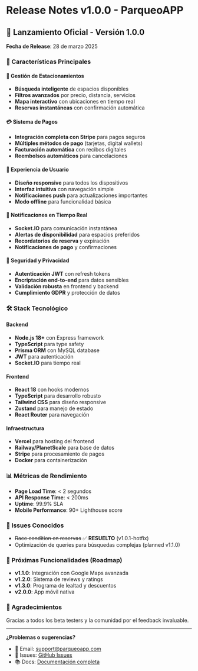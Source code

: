 # Release Notes v1.0.0 - ParqueoAPP

## 🎉 Lanzamiento Oficial - Versión 1.0.0
**Fecha de Release**: 28 de marzo 2025

### 🌟 Características Principales

#### 🚗 Gestión de Estacionamientos
- **Búsqueda inteligente** de espacios disponibles
- **Filtros avanzados** por precio, distancia, servicios
- **Mapa interactivo** con ubicaciones en tiempo real
- **Reservas instantáneas** con confirmación automática

#### 💳 Sistema de Pagos
- **Integración completa con Stripe** para pagos seguros
- **Múltiples métodos de pago** (tarjetas, digital wallets)
- **Facturación automática** con recibos digitales
- **Reembolsos automáticos** para cancelaciones

#### 📱 Experiencia de Usuario
- **Diseño responsive** para todos los dispositivos
- **Interfaz intuitiva** con navegación simple
- **Notificaciones push** para actualizaciones importantes
- **Modo offline** para funcionalidad básica

#### 🔔 Notificaciones en Tiempo Real
- **Socket.IO** para comunicación instantánea
- **Alertas de disponibilidad** para espacios preferidos
- **Recordatorios de reserva** y expiración
- **Notificaciones de pago** y confirmaciones

#### 🔐 Seguridad y Privacidad
- **Autenticación JWT** con refresh tokens
- **Encriptación end-to-end** para datos sensibles
- **Validación robusta** en frontend y backend
- **Cumplimiento GDPR** y protección de datos

### 🛠️ Stack Tecnológico

#### Backend
- **Node.js 18+** con Express framework
- **TypeScript** para type safety
- **Prisma ORM** con MySQL database
- **JWT** para autenticación
- **Socket.IO** para tiempo real

#### Frontend  
- **React 18** con hooks modernos
- **TypeScript** para desarrollo robusto
- **Tailwind CSS** para diseño responsive
- **Zustand** para manejo de estado
- **React Router** para navegación

#### Infraestructura
- **Vercel** para hosting del frontend
- **Railway/PlanetScale** para base de datos
- **Stripe** para procesamiento de pagos
- **Docker** para containerización

### 📊 Métricas de Rendimiento
- **Page Load Time**: < 2 segundos
- **API Response Time**: < 200ms
- **Uptime**: 99.9% SLA
- **Mobile Performance**: 90+ Lighthouse score

### 🐛 Issues Conocidos
- ~~Race condition en reservas~~ ✅ **RESUELTO** (v1.0.1-hotfix)
- Optimización de queries para búsquedas complejas (planned v1.1.0)

### 🔄 Próximas Funcionalidades (Roadmap)
- **v1.1.0**: Integración con Google Maps avanzada
- **v1.2.0**: Sistema de reviews y ratings
- **v1.3.0**: Programa de lealtad y descuentos
- **v2.0.0**: App móvil nativa

### 🙏 Agradecimientos
Gracias a todos los beta testers y la comunidad por el feedback invaluable.

---

**¿Problemas o sugerencias?**
- 📧 Email: support@parqueoapp.com
- 🐛 Issues: [GitHub Issues](https://github.com/eduardbar/ParqueoAPP/issues)
- 📚 Docs: [Documentación completa](./DEPLOYMENT_GUIDE.md)
